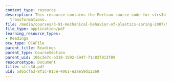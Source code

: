 ```yaml
---
content_type: resource
description: This resource contains the Fortran source code for strs3d - 3D stress
  transformations.
file: /media/courses/3-91-mechanical-behavior-of-plastics-spring-2007/5d65cfa38f1c815e4061e2ae59d12269_strs3d.pdf
file_type: application/pdf
learning_resource_types:
- Readings
ocw_type: OCWFile
parent_title: Readings
parent_type: CourseSection
parent_uid: 106c3e7c-a318-1592-5947-71c83f813f89
resourcetype: Document
title: strs3d.pdf
uid: 5d65cfa3-8f1c-815e-4061-e2ae59d12269
---
```

